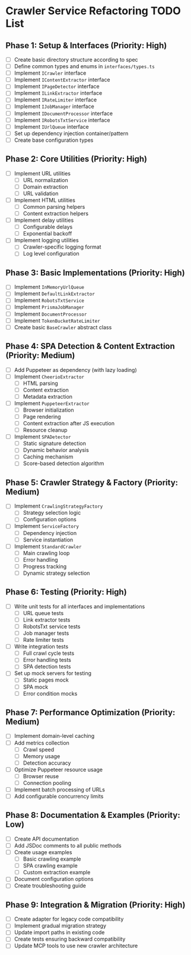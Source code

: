 # Crawler Service Refactoring TODO List

## Phase 1: Setup & Interfaces (Priority: High)

- [ ] Create basic directory structure according to spec
- [ ] Define common types and enums in `interfaces/types.ts`
- [ ] Implement `ICrawler` interface
- [ ] Implement `IContentExtractor` interface 
- [ ] Implement `IPageDetector` interface
- [ ] Implement `ILinkExtractor` interface
- [ ] Implement `IRateLimiter` interface
- [ ] Implement `IJobManager` interface
- [ ] Implement `IDocumentProcessor` interface
- [ ] Implement `IRobotsTxtService` interface
- [ ] Implement `IUrlQueue` interface
- [ ] Set up dependency injection container/pattern
- [ ] Create base configuration types

## Phase 2: Core Utilities (Priority: High)

- [ ] Implement URL utilities
  - [ ] URL normalization
  - [ ] Domain extraction
  - [ ] URL validation
- [ ] Implement HTML utilities
  - [ ] Common parsing helpers
  - [ ] Content extraction helpers
- [ ] Implement delay utilities
  - [ ] Configurable delays
  - [ ] Exponential backoff
- [ ] Implement logging utilities
  - [ ] Crawler-specific logging format
  - [ ] Log level configuration

## Phase 3: Basic Implementations (Priority: High)

- [ ] Implement `InMemoryUrlQueue`
- [ ] Implement `DefaultLinkExtractor`
- [ ] Implement `RobotsTxtService`
- [ ] Implement `PrismaJobManager`
- [ ] Implement `DocumentProcessor`
- [ ] Implement `TokenBucketRateLimiter`
- [ ] Create basic `BaseCrawler` abstract class

## Phase 4: SPA Detection & Content Extraction (Priority: Medium)

- [ ] Add Puppeteer as dependency (with lazy loading)
- [ ] Implement `CheerioExtractor`
  - [ ] HTML parsing
  - [ ] Content extraction
  - [ ] Metadata extraction
- [ ] Implement `PuppeteerExtractor`
  - [ ] Browser initialization
  - [ ] Page rendering
  - [ ] Content extraction after JS execution
  - [ ] Resource cleanup
- [ ] Implement `SPADetector`
  - [ ] Static signature detection
  - [ ] Dynamic behavior analysis
  - [ ] Caching mechanism
  - [ ] Score-based detection algorithm

## Phase 5: Crawler Strategy & Factory (Priority: Medium)

- [ ] Implement `CrawlingStrategyFactory`
  - [ ] Strategy selection logic
  - [ ] Configuration options
- [ ] Implement `ServiceFactory`
  - [ ] Dependency injection
  - [ ] Service instantiation
- [ ] Implement `StandardCrawler`
  - [ ] Main crawling loop
  - [ ] Error handling
  - [ ] Progress tracking
  - [ ] Dynamic strategy selection

## Phase 6: Testing (Priority: High)

- [ ] Write unit tests for all interfaces and implementations
  - [ ] URL queue tests
  - [ ] Link extractor tests
  - [ ] RobotsTxt service tests
  - [ ] Job manager tests
  - [ ] Rate limiter tests
- [ ] Write integration tests
  - [ ] Full crawl cycle tests
  - [ ] Error handling tests
  - [ ] SPA detection tests
- [ ] Set up mock servers for testing
  - [ ] Static pages mock
  - [ ] SPA mock
  - [ ] Error condition mocks

## Phase 7: Performance Optimization (Priority: Medium)

- [ ] Implement domain-level caching
- [ ] Add metrics collection
  - [ ] Crawl speed
  - [ ] Memory usage
  - [ ] Detection accuracy
- [ ] Optimize Puppeteer resource usage
  - [ ] Browser reuse
  - [ ] Connection pooling
- [ ] Implement batch processing of URLs
- [ ] Add configurable concurrency limits

## Phase 8: Documentation & Examples (Priority: Low)

- [ ] Create API documentation
- [ ] Add JSDoc comments to all public methods
- [ ] Create usage examples
  - [ ] Basic crawling example
  - [ ] SPA crawling example
  - [ ] Custom extraction example
- [ ] Document configuration options
- [ ] Create troubleshooting guide

## Phase 9: Integration & Migration (Priority: High)

- [ ] Create adapter for legacy code compatibility
- [ ] Implement gradual migration strategy
- [ ] Update import paths in existing code
- [ ] Create tests ensuring backward compatibility
- [ ] Update MCP tools to use new crawler architecture
